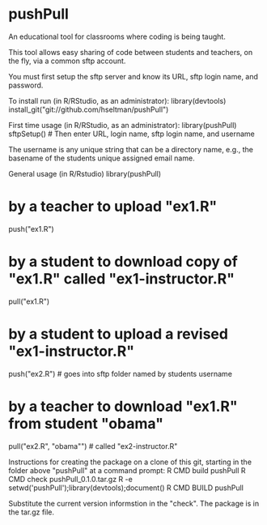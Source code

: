 # pushPull
An educational tool for classrooms where coding is being taught.

This tool allows easy sharing of code between students and teachers, on the fly, via a common sftp account.

You must first setup the sftp server and know its URL, sftp login name,
and password.

To install run (in R/RStudio, as an administrator):
  library(devtools)
  install_git("git://github.com/hseltman/pushPull")

First time usage (in R/RStudio, as an administrator):
  library(pushPull)
  sftpSetup() # Then enter URL, login name, sftp login name, and username

The username is any unique string that can be a directory name, e.g.,
the basename of the students unique assigned email name.

General usage (in R/Rstudio)
  library(pushPull)
  # by a teacher to upload "ex1.R"
  push("ex1.R")
  
  # by a student to download copy of "ex1.R" called "ex1-instructor.R"
  pull("ex1.R")
  
  # by a student to upload a revised "ex1-instructor.R"
  push("ex2.R") # goes into sftp folder named by students username
  
  # by a teacher to download "ex1.R" from student "obama"
  pull("ex2.R", "obama"") # called "ex2-instructor.R"
  
  
Instructions for creating the package on a clone of this git, starting
in the folder above "pushPull" at a command prompt:
  R CMD build pushPull
  R CMD check pushPull_0.1.0.tar.gz
  R -e setwd('pushPull');library(devtools);document()
  R CMD BUILD pushPull
  
Substitute the current version informstion in the "check".
The package is in the tar.gz file.

  
  
